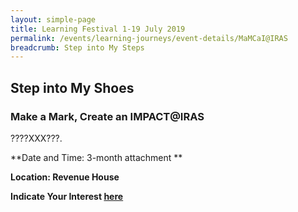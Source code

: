 ```yaml
---
layout: simple-page
title: Learning Festival 1-19 July 2019
permalink: /events/learning-journeys/event-details/MaMCaI@IRAS
breadcrumb: Step into My Steps
---
```


## Step into My Shoes 
### Make a Mark, Create an IMPACT@IRAS

????XXX???. 

**Date and Time: 3-month attachment ** 

**Location: Revenue House** 

**Indicate Your Interest [here](https://www.eventbrite.sg/myevent?eid=61082209533)** 
